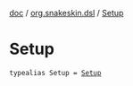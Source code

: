 [doc](../index.md) / [org.snakeskin.dsl](index.md) / [Setup](./-setup.md)

# Setup

`typealias Setup = `[`Setup`](../org.snakeskin.annotation/-setup/index.md)